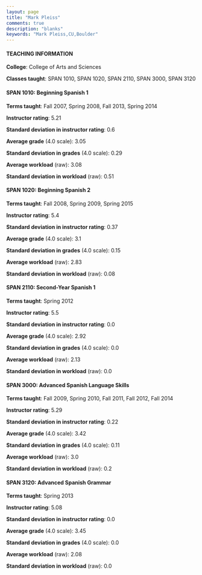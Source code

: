 ```yaml
---
layout: page
title: "Mark Pleiss" 
comments: true
description: "blanks"
keywords: "Mark Pleiss,CU,Boulder"
---
```

<head>
<script src="https://ajax.googleapis.com/ajax/libs/jquery/2.1.3/jquery.min.js"></script>
<script src="https://dl.dropboxusercontent.com/s/pc42nxpaw1ea4o9/highcharts.js?dl=0"></script>
<!-- <script src="../assets/js/highcharts.js"></script> -->
<style type="text/css">@font-face {
	font-family: "Bebas Neue";
	src: url(https://www.filehosting.org/file/details/544349/BebasNeue Regular.otf) format("opentype");
	}
	h1.Bebas { 
		font-family: "Bebas Neue", Verdana, Tahoma;
	}
</style>
</head>
	   
#### TEACHING INFORMATION

**College**: College of Arts and Sciences

**Classes taught**: SPAN 1010, SPAN 1020, SPAN 2110, SPAN 3000, SPAN 3120

#### SPAN 1010: Beginning Spanish 1

**Terms taught**: Fall 2007, Spring 2008, Fall 2013, Spring 2014

**Instructor rating**: 5.21

**Standard deviation in instructor rating**: 0.6

**Average grade** (4.0 scale): 3.05

**Standard deviation in grades** (4.0 scale): 0.29

**Average workload** (raw): 3.08

**Standard deviation in workload** (raw): 0.51

#### SPAN 1020: Beginning Spanish 2

**Terms taught**: Fall 2008, Spring 2009, Spring 2015

**Instructor rating**: 5.4

**Standard deviation in instructor rating**: 0.37

**Average grade** (4.0 scale): 3.1

**Standard deviation in grades** (4.0 scale): 0.15

**Average workload** (raw): 2.83

**Standard deviation in workload** (raw): 0.08

#### SPAN 2110: Second-Year Spanish 1

**Terms taught**: Spring 2012

**Instructor rating**: 5.5

**Standard deviation in instructor rating**: 0.0

**Average grade** (4.0 scale): 2.92

**Standard deviation in grades** (4.0 scale): 0.0

**Average workload** (raw): 2.13

**Standard deviation in workload** (raw): 0.0

#### SPAN 3000: Advanced Spanish Language Skills

**Terms taught**: Fall 2009, Spring 2010, Fall 2011, Fall 2012, Fall 2014

**Instructor rating**: 5.29

**Standard deviation in instructor rating**: 0.22

**Average grade** (4.0 scale): 3.42

**Standard deviation in grades** (4.0 scale): 0.11

**Average workload** (raw): 3.0

**Standard deviation in workload** (raw): 0.2

#### SPAN 3120: Advanced Spanish Grammar

**Terms taught**: Spring 2013

**Instructor rating**: 5.08

**Standard deviation in instructor rating**: 0.0

**Average grade** (4.0 scale): 3.45

**Standard deviation in grades** (4.0 scale): 0.0

**Average workload** (raw): 2.08

**Standard deviation in workload** (raw): 0.0

